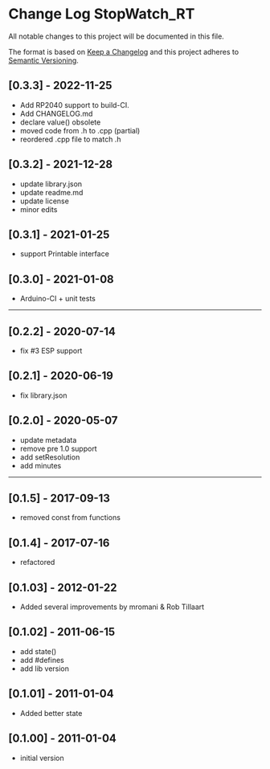 # Change Log StopWatch_RT

All notable changes to this project will be documented in this file.

The format is based on [Keep a Changelog](http://keepachangelog.com/)
and this project adheres to [Semantic Versioning](http://semver.org/).


## [0.3.3] - 2022-11-25
- Add RP2040 support to build-CI.
- Add CHANGELOG.md
- declare value() obsolete
- moved code from .h to .cpp (partial)
- reordered .cpp file to match .h


## [0.3.2] - 2021-12-28  
- update library.json
- update readme.md
- update license
- minor edits

## [0.3.1] - 2021-01-25
- support Printable interface

## [0.3.0] - 2021-01-08
- Arduino-CI + unit tests

----

## [0.2.2] - 2020-07-14
- fix #3 ESP support

## [0.2.1] - 2020-06-19
- fix library.json

## [0.2.0] - 2020-05-07
- update metadata
- remove pre 1.0 support
- add setResolution
- add minutes

----

## [0.1.5] - 2017-09-13
- removed const from functions

## [0.1.4] - 2017-07-16
- refactored

## [0.1.03] - 2012-01-22
- Added several improvements by mromani & Rob Tillaart

## [0.1.02] - 2011-06-15
- add state()
- add #defines 
- add lib version

## [0.1.01] - 2011-01-04
- Added better state

## [0.1.00] - 2011-01-04
- initial version

